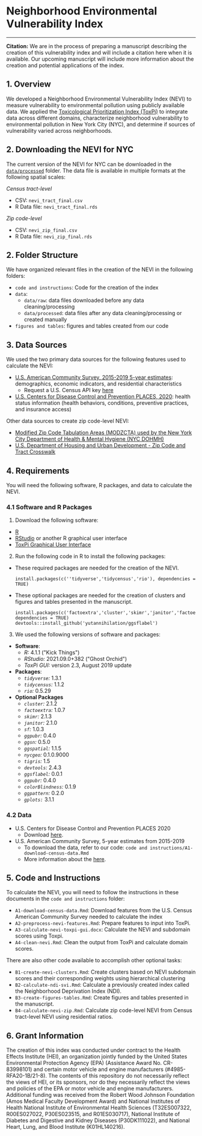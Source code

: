 # Neighborhood Environmental Vulnerability Index 
***

**Citation:** We are in the process of preparing a manuscript describing the creation of this vulnerability index and will include a citation here when it is available. Our upcoming manuscript will include more information about the creation and potential applications of the index.

## 1. Overview
We developed a Neighborhood Environmental Vulnerability Index (NEVI) to measure vulnerability to environmental pollution using publicly available data. We applied the [Toxicological Prioritization Index (ToxPi)](https://toxpi.org/) to integrate data across different domains, characterize neighborhood vulnerability to environmental pollution in New York City (NYC), and determine if sources of vulnerability varied across neighborhoods.

## 2. Downloading the NEVI for NYC
The current version of the NEVI for NYC can be downloaded in the [`data/processed`](https://github.com/jstingone/nvi/tree/main/data/processed) folder. The data file is available in multiple formats at the following spatial scales:

*Census tract-level*
- CSV: `nevi_tract_final.csv`
- R Data file: `nevi_tract_final.rds`

*Zip code-level*
- CSV: `nevi_zip_final.csv`
- R Data file: `nevi_zip_final.rds`

## 2. Folder Structure
We have organized relevant files in the creation of the NEVI in the following folders:
- `code and instructions`: Code for the creation of the index
- `data`: 
	- `data/raw`: data files downloaded before any data cleaning/processing
	- `data/processed`: data files after any data cleaning/processing or created manually
- `figures and tables`: figures and tables created from our code


## 3. Data Sources
We used the two primary data sources for the following features used to calculate the NEVI:
- [U.S. American Community Survey, 2015-2019 5-year estimates](https://www.census.gov/data/developers/data-sets/acs-5year.2019.html): demographics, economic indicators, and residential characteristics
	- Request a U.S. Census API key [here](https://api.census.gov/data/key_signup.html)
- [U.S. Centers for Disease Control and Prevention PLACES, 2020](https://chronicdata.cdc.gov/500-Cities-Places/PLACES-Local-Data-for-Better-Health-Place-Data-202/q8xq-ygsk): health status information (health behaviors, conditions, preventive practices, and insurance access)

Other data sources to create zip code-level NEVI:
- [Modified Zip Code Tabulation Areas (MODZCTA) used by the New York City Department of Health & Mental Hygiene (NYC DOHMH)](https://data.cityofnewyork.us/Health/Modified-Zip-Code-Tabulation-Areas-MODZCTA-/pri4-ifjk)
- [U.S. Department of Housing and Urban Development - Zip Code and Tract Crosswalk](https://www.huduser.gov/portal/datasets/usps_crosswalk.html)


## 4. Requirements
You will need the following software, R packages, and data to calculate the NEVI.

### 4.1 Software and R Packages
1. Download the following software: 
- [R](https://cran.r-project.org/bin/windows/base/)
- [RStudio](https://www.rstudio.com/products/rstudio/download/#download) or another R graphical user interface
- [ToxPi Graphical User Interface](https://toxpi.org/)
2. Run the following code in R to install the following packages:
- These required packages are needed for the creation of the NEVI. 
	```installation_nevi	
	install.packages(c(''tidyverse','tidycensus','rio'), dependencies = TRUE)
	```
- These optional packages are needed for the creation of clusters and figures and tables presented in the manuscript.
	```installation_figs_tabs
	install.packages(c('factoextra','cluster','skimr','janitor','factoextra','sf','ggpubr','ggsn','ggspatial','tigris','ggsflabel','ggpubr','colorBlindness','ggpattern','gplots'), dependencies = TRUE)
	devtools::install_github('yutannihilation/ggsflabel')
	```
3. We used the following versions of software and packages:
- **Software**:
	- *R:* 4.1.1 ("Kick Things")
	- *RStudio:* 2021.09.0+382 ("Ghost Orchid")
	- *ToxPi GUI:* version 2.3, August 2019 update
- **Packages**:
	- *`tidyverse`:* 1.3.1 
	- *`tidycensus`:* 1.1.2 
	- *`rio`:* 0.5.29 
- **Optional Packages**
	- *`cluster`:* 2.1.2 
	- *`factoextra`:* 1.0.7 
	- *`skimr`:* 2.1.3 
	- *`janitor`:* 2.1.0 
	- *`sf`:* 1.0.3 
	- *`ggpubr`:* 0.4.0 
	- *`ggsn`:* 0.5.0 
	- *`ggspatial`:* 1.1.5 
	- *`nycgeo`:* 0.1.0.9000 
	- *`tigris`:* 1.5 
	- *`devtools`:* 2.4.3
	- *`ggsflabel`:* 0.0.1 
	- *`ggpubr`:* 0.4.0 
	- *`colorBlindness`:* 0.1.9 
	- *`ggpattern`:* 0.2.0 
	- *`gplots:`* 3.1.1 


### 4.2 Data
- U.S. Centers for Disease Control and Prevention PLACES 2020
	- Download [here](https://chronicdata.cdc.gov/500-Cities-Places/PLACES-Local-Data-for-Better-Health-Place-Data-202/q8xq-ygsk).
- U.S. American Community Survey, 5-year estimates from 2015-2019
	- To download the data, refer to our code: `code and instructions/A1-download-census-data.Rmd`
	- More information about the [here](https://www.census.gov/data/developers/data-sets/acs-5year.2019.html).


## 5. Code and Instructions
To calculate the NEVI, you will need to follow the instructions in these documents in the `code and instructions` folder:
- `A1-download-census-data.Rmd`: Download features from the U.S. Census American Community Survey needed to calculate the index
- `A2-preprocess-nevi-features.Rmd`: Prepare features to input into ToxPi.
- `A3-calculate-nevi-toxpi-gui.docx`: Calculate the NEVI and subdomain scores using Toxpi.
- `A4-clean-nevi.Rmd`: Clean the output from ToxPi and calculate domain scores.

There are also other code available to accomplish other optional tasks:
- `B1-create-nevi-clusters.Rmd`: Create clusters based on NEVI subdomain scores and their corresponding weights using hierarchical clustering
- `B2-calculate-ndi-svi.Rmd`: Calculate a previously created index called the Neighborhood Deprivation Index (NDI).
- `B3-create-figures-tables.Rmd`: Create figures and tables presented in the manuscript.
- `B4-calculate-nevi-zip.Rmd`: Calculate zip code-level NEVI from Census tract-level NEVI using residential ratios.


## 6. Grant Information
The creation of this index was conducted under contract to the Health Effects Institute (HEI), an organization jointly funded by the United States Environmental Protection Agency (EPA) (Assistance Award No. CR-83998101) and certain motor vehicle and engine manufacturers (#4985-RFA20-1B/21-8). The contents of this repository do not necessarily reflect the views of HEI, or its sponsors, nor do they necessarily reflect the views and policies of the EPA or motor vehicle and engine manufacturers. Additional funding was received from the Robert Wood Johnson Foundation (Amos Medical Faculty Development Award) and National Institutes of Health National Institute of Environmental Health Sciences (T32ES007322, R00ES027022, P30ES023515, and R01ES030717), National Institute of Diabetes and Digestive and Kidney Diseases (P30DK111022), and National Heart, Lung, and Blood Institute (K01HL140216).
